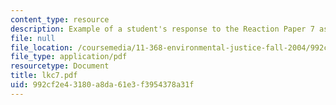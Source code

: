 ```yaml
---
content_type: resource
description: Example of a student's response to the Reaction Paper 7 assignment.
file: null
file_location: /coursemedia/11-368-environmental-justice-fall-2004/992cf2e43180a8da61e3f3954378a31f_lkc7.pdf
file_type: application/pdf
resourcetype: Document
title: lkc7.pdf
uid: 992cf2e4-3180-a8da-61e3-f3954378a31f
---
```

